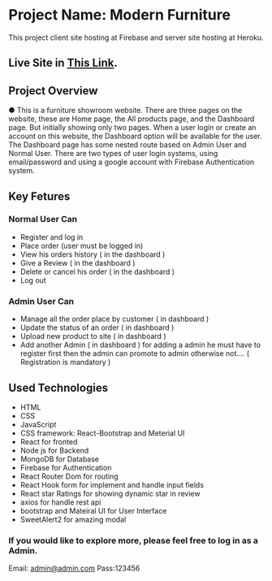# Project Name: Modern Furniture

This project client site hosting at Firebase and server site hosting at Heroku.

## Live Site in [This Link](https://car-world-97a18.web.app/).

## Project Overview

● This is a furniture showroom website. There are three pages on the website, these are Home page, the All products page, and the Dashboard page. But initially showing only two pages. When a user login or create an account on this website, the Dashboard option will be available for the user. The Dashboard page has some nested route based on Admin User and Normal User. There are two types of user login systems, using email/password and using a google account with Firebase Authentication system.

## Key Fetures

### Normal User Can

- Register and log in
- Place order (user must be logged in)
- View his orders history ( in the dashboard )
- Give a Review ( in the dashboard )
- Delete or cancel his order ( in the dashboard )
- Log out

### Admin User Can

- Manage all the order place by customer ( in dashboard )
- Update the status of an order ( in dashboard )
- Upload new product to site ( in dashboard )
- Add another Admin ( in dashboard )
  for adding a admin he must have to register first then the admin can promote to admin otherwise not.... ( Registration is mandatory )

## Used Technologies

- HTML
- CSS
- JavaScript
- CSS framework: React-Bootstrap and Meterial UI
- React for fronted
- Node js for Backend
- MongoDB for Database
- Firebase for Authentication
- React Router Dom for routing
- React Hook form for implement and handle input fields
- React star Ratings for showing dynamic star in review
- axios for handle rest api
- bootstrap and Mateiral UI for User Interface
- SweetAlert2 for amazing modal

### If you would like to explore more, please feel free to log in as a Admin.

Email: admin@admin.com Pass:123456
